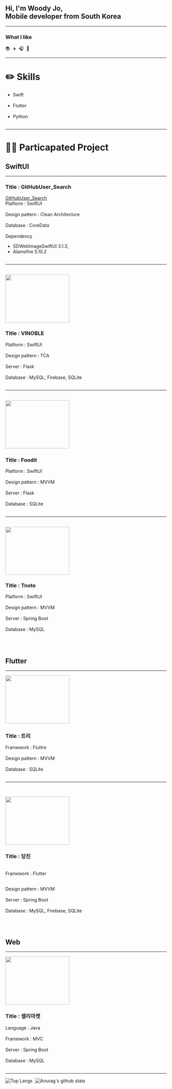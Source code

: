<div align=left>
  
  ## Hi, I'm Woody Jo,<br>Mobile developer from South Korea
  
  <hr>

  ### What I like
  <div>📚&nbsp;&nbsp;✈️&nbsp;&nbsp;🎧&nbsp;&nbsp;📸</div>
  <hr>
  
  # ✏️ Skills
  
  <ul> 
      <li>Swift</li><br>
      <li>Flutter</li><br>
      <li>Python</li><br>
  </ul>
  <hr>

  <!-- Project start -->
  # 👨‍💻 Particapated Project

  ## SwiftUI
  <hr>

  ### Title : GitHubUser_Search
  <a href="https://github.com/likewoody/GitHubUser_Search" target="_blank"> GitHubUser_Search </a><br>
  Platform : SwiftUI<br><br>
  Design pattern : Clean Architecture<br><br>
  Database : CoreData<br><br>
  Dependency<br>
  - SDWebImageSwiftUI 3.1.3,
  - Alamofire 5.10.2<br><br>
  <!-- 
    VINOBLE 
    <img width="220" alt="Screenshot 2024-06-25 at 3 54 41 PM" src="https://github.com/likewoody/likewoody/assets/151493474/8cf21bce-e287-4a85-a7a7-5096749b42a1">
  -->

  <hr><br>
  <!-- VINOBLE -->
  <a href="https://github.com/likewoody/Vinoble.git" target="_blank"><img src="https://github.com/likewoody/likewoody/assets/151493474/5e2d4866-5c08-492a-83e6-e4ee81d60c46" target="_blank" width=200 height=150/></a><br>

  ### Title : VINOBLE

  Platform : SwiftUI<br><br>
  Design pattern : TCA<br><br>
  Server : Flask<br><br>
  Database : MySQL, Firebase, SQLite<br><br>
  
    
  <!-- 
    Foodit App 
    <img width="220" alt="Screenshot 2024-06-25 at 3 54 47 PM" src="https://github.com/likewoody/likewoody/assets/151493474/5fea610f-f441-4192-b661-0603f8f6ff22">
  -->

   <!-- .Foodit App -->
  <hr><br>
  <a href="https://github.com/likewoody/Foodit.git" target="_blank"><img src="https://github.com/likewoody/likewoody/assets/151493474/d581d23c-fa45-4315-80ac-d117bb26a75c" target="_blank" width=200 height=150/></a>&nbsp;&nbsp;&nbsp;


  
  ### Title : Foodit
  
  Platform : SwiftUI<br><br>
  Design pattern : MVVM<br><br>
  Server : Flask<br><br>
  Database : SQLite<br><br>
  
  
  <!-- 
    T note App 
    <img width="220" alt="Screenshot 2024-06-25 at 3 55 00 PM" src="https://github.com/likewoody/likewoody/assets/151493474/ca05166f-4889-4d53-b20d-2bff4807cf10"><br><br><br>
  -->

  <hr><br>
  <!-- 
    Tree
    <img width="220" alt="Screenshot 2024-06-25 at 4 02 25 PM" src="https://github.com/likewoody/likewoody/assets/151493474/aa570ded-29a4-4377-a84a-cbcd7ccc86ab">
  -->
  <a href="https://github.com/likewoody/ThanksNote.git" target="_blank"><img src="https://github.com/likewoody/likewoody/assets/151493474/7cdd1e48-473a-46c4-ad26-20d3a496a8fc" target="_blank" width=200 height=150/></a><br>
  
  ### Title : Tnote

  Platform : SwiftUI<br><br>
  Design pattern : MVVM<br><br>
  Server : Spring Boot<br><br>
  Database : MySQL<br><br>

  


  
  <br>
  
  ## Flutter
  <hr>
  
  <!-- 트리 App -->

  <a href="https://github.com/likewoody/Tree.git" target="_blank"><img src="https://github.com/likewoody/likewoody/assets/151493474/a17e87ec-a234-4336-b0aa-b8e324625560" width=200 height=150/></a>&nbsp;&nbsp;&nbsp;
  
  ### Title : 트리
  
  Framework : Fluttre<br><br>
  Design pattern : MVVM<br><br>
  Database : SQLite<br><br>


  <!-- 당진 App -->
  <hr><br>

  <a href="https://github.com/likewoody/DJ-App.git" target="_blank"><img src="https://github.com/likewoody/likewoody/assets/151493474/5254a092-1840-4fab-8eaa-3d06b4fdd97a" target="_blank" width=200 height=150/></a><br>
  
  ### Title : 당진
  <br>
  Framework : Flutter<br><br>
  
  Design pattern : MVVM<br><br>
  Server : Spring Boot<br><br>
  Database : MySQL, Firebase, SQLite<br><br>


  <br>
  
  ## Web
  <hr>
  <!-- 
    Sellre Market 
    <img width="220" alt="Screenshot 2024-06-25 at 4 18 59 PM" src="https://github.com/likewoody/likewoody/assets/151493474/3053e3d3-9bab-46da-925a-68738c1265ca">
  -->

  <a href="https://github.com/shin-na-ra/sellreMarket_Spring.git" target="_blank"><img src="https://github.com/likewoody/likewoody/assets/151493474/795b284e-a28a-491e-91d4-49a6e3afff2b" target="_blank" width=200 height=150/></a><br>
    
  ### Title : 셀리마켓
  
  Language : Java<br><br>
  Framework : MVC<br><br>
  Server : Spring Boot<br><br>
  Database : MySQL<br><br>

  <hr/>
  <!-- Project end -->
  


  <!-- final showing skills visually -->
  <!-- 1.가장 많이 사용하는 언어 --><!-- 2.Github stats -->
  ![Top Langs](https://github-readme-stats.vercel.app/api/top-langs/?username=likewoody&layout=compact&theme=gruvbox)&nbsp;&nbsp;![Anurag's github stats](https://github-readme-stats.vercel.app/api?username=likewoody&show_icons=true&theme=gruvbox)

</div>
  



<!--
**likewoody/likewoody** is a ✨ _special_ ✨ repository because its `README.md` (this file) appears on your GitHub profile.

Here are some ideas to get you started:

- 🔭 I’m currently working on ...
- 🌱 I’m currently learning ...
- 👯 I’m looking to collaborate on ...
- 🤔 I’m looking for help with ...
- 💬 Ask me about ...
- 📫 How to reach me: ...
- 😄 Pronouns: ...
- ⚡ Fun fact: ...
-->
